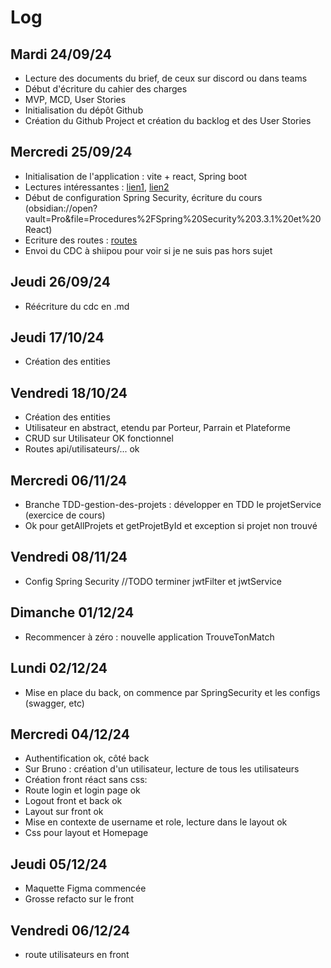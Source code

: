 # Log

## Mardi 24/09/24
- Lecture des documents du brief, de ceux sur discord ou dans teams
- Début d'écriture du cahier des charges
- MVP, MCD, User Stories
- Initialisation du dépôt Github
- Création du Github Project et création du backlog et des User Stories

## Mercredi 25/09/24
- Initialisation de l'application : vite + react, Spring boot
- Lectures intéressantes : [lien1](https://vectorlinux.com/spring-security-login-page-with-react/), [lien2](https://mossaabfrifita.github.io/docs/Spring%20Framework/spring)
- Début de configuration Spring Security, écriture du cours (obsidian://open?vault=Pro&file=Procedures%2FSpring%20Security%203.3.1%20et%20React)
- Ecriture des routes : [routes](../routes.md)
- Envoi du CDC à shiipou pour voir si je ne suis pas hors sujet

## Jeudi 26/09/24
- Réécriture du cdc en .md

## Jeudi 17/10/24
- Création des entities

## Vendredi 18/10/24
- Création des entities
- Utilisateur en abstract, etendu par Porteur, Parrain et Plateforme
- CRUD sur Utilisateur OK fonctionnel
- Routes api/utilisateurs/... ok

## Mercredi 06/11/24
- Branche TDD-gestion-des-projets : développer en TDD le projetService (exercice de cours)
- Ok pour getAllProjets et getProjetById et exception si projet non trouvé

## Vendredi 08/11/24
- Config Spring Security //TODO terminer jwtFilter et jwtService

## Dimanche 01/12/24
- Recommencer à zéro : nouvelle application TrouveTonMatch

## Lundi 02/12/24
- Mise en place du back, on commence par SpringSecurity et les configs (swagger, etc)

## Mercredi 04/12/24
- Authentification ok, côté back
- Sur Bruno : création d'un utilisateur, lecture de tous les utilisateurs
- Création front réact sans css: 
- Route login et login page ok
- Logout front et back ok
- Layout sur front ok
- Mise en contexte de username et role, lecture dans le layout ok
- Css pour layout et Homepage

## Jeudi 05/12/24
- Maquette Figma commencée
- Grosse refacto sur le front

## Vendredi 06/12/24
- route utilisateurs en front


